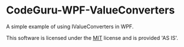# CodeGuru-WPF-ValueConverters
A simple example of using IValueConverters in WPF.

This software is licensed under the [MIT](https://opensource.org/licenses/MIT) license and is provided 'AS IS'.

